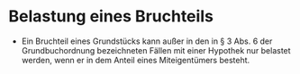# Belastung eines Bruchteils

- Ein Bruchteil eines Grundstücks kann außer in den in § 3 Abs. 6 der Grundbuchordnung bezeichneten Fällen mit einer Hypothek nur belastet werden, wenn er in dem Anteil eines Miteigentümers besteht.

